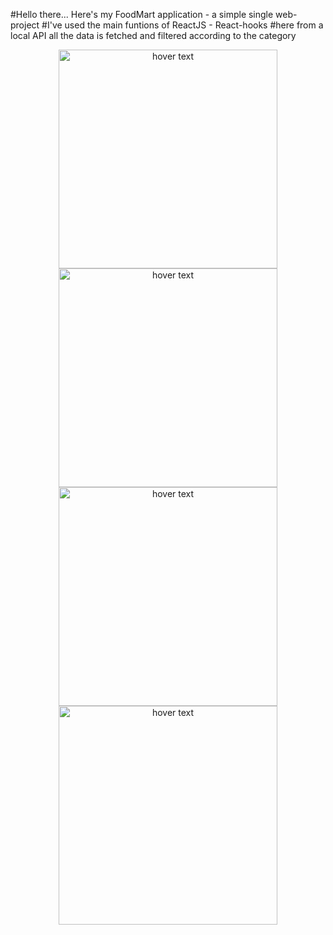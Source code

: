 #Hello there... Here's my FoodMart application - a simple single web-project
#I've used the main funtions of ReactJS - React-hooks
#here from a local API all the data is fetched and filtered according to the category

<p align="center">
    <img src="/foodmart/public/img/one.png" width="350" title="hover text">
    <img src="/foodmart/public/img/two.png" width="350" title="hover text">
    <img src="/foodmart/public/img/three.png" width="350" title="hover text">
    <img src="/foodmart/public/img/four.png" width="350" title="hover text">
</p>